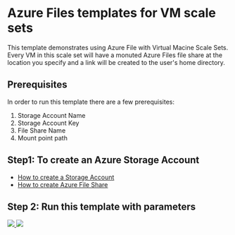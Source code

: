 ﻿# Azure Files templates for VM scale sets

This template demonstrates using Azure File with Virtual Macine Scale Sets. Every VM in this scale set will have a monuted Azure Files file share at the location you specify and a link will be created to the user's home directory.

## Prerequisites
In order to run this template there are a few prerequisites:
1. Storage Account Name
2. Storage Account Key
3. File Share Name
4. Mount point path

## Step1: To create an Azure Storage Account
* [How to create a Storage Account](https://docs.microsoft.com/en-us/azure/storage/storage-create-storage-account#create-a-storage-account)
* [How to create Azure File Share](https://docs.microsoft.com/en-us/azure/storage/storage-dotnet-how-to-use-files#use-the-azure-portal-to-manage-a-file-share)

## Step 2: Run this template with parameters

<a href="https://portal.azure.com/#create/Microsoft.Template/uri/https%3A%2F%2Fraw.githubusercontent.com%2FAzure%2Fazure-quickstart-templates%2Fmaster%2F201-vmss-azure-files%2Fazuredeploy.json" target="_blank">
    <img src="http://azuredeploy.net/deploybutton.png"/>
</a>
<a href="http://armviz.io/#/?load=https%3A%2F%2Fraw.githubusercontent.com%2FAzure%2Fazure-quickstart-templates%2Fmaster%2F201-vmss-azure-files%2Fazuredeploy.json" target="_blank">
    <img src="http://armviz.io/visualizebutton.png"/>
</a>
